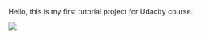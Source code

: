 Hello, this is my first tutorial project for Udacity course.

![](https://cloud.githubusercontent.com/assets/17323450/23041243/83f9131c-f494-11e6-88c8-e8b69bcc393b.png)
